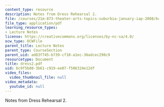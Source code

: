 ```yaml
---
content_type: resource
description: Notes from Dress Rehearsal 2.
file: /courses/21m-873-theater-arts-topics-suburbia-january-iap-2008/bc9f5b803b61c919ee07f506324e12df_dress2.pdf
file_type: application/pdf
learning_resource_types:
- Lecture Notes
license: https://creativecommons.org/licenses/by-nc-sa/4.0/
ocw_type: OCWFile
parent_title: Lecture Notes
parent_type: CourseSection
parent_uid: ad83f745-b739-cf10-a1ec-36adcec298c9
resourcetype: Document
title: dress2.pdf
uid: bc9f5b80-3b61-c919-ee07-f506324e12df
video_files:
  video_thumbnail_file: null
video_metadata:
  youtube_id: null
---
```

Notes from Dress Rehearsal 2.